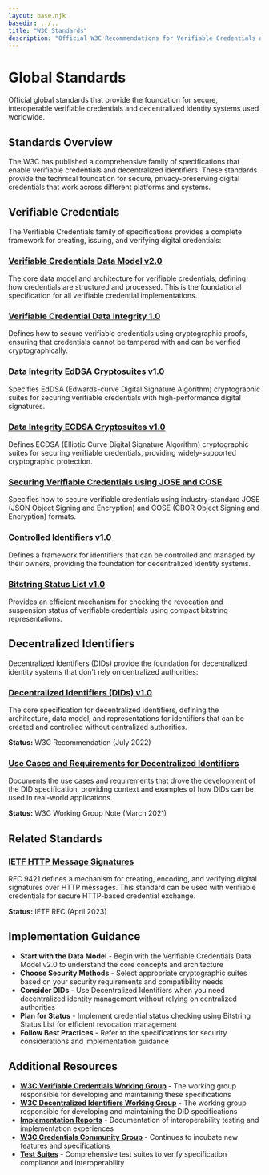 ```yaml
---
layout: base.njk
basedir: ../..
title: "W3C Standards"
description: "Official W3C Recommendations for Verifiable Credentials and Decentralized Identifiers that enable secure, privacy-preserving digital credentials."
---
```


<div class="hero">
  <div class="container">
    <h1>Global Standards</h1>
    <p>
Official global standards that provide the foundation for secure,
interoperable verifiable credentials and decentralized identity systems
used worldwide.
    </p>
  </div>
</div>

<section class="content-section">
  <div class="container">
    <h2 class="section-title">Standards Overview</h2>
    <p class="section-subtitle">
The W3C has published a comprehensive family of specifications that enable
verifiable credentials and decentralized identifiers. These standards
provide the technical foundation for secure, privacy-preserving digital
credentials that work across different platforms and systems.
    </p>
  </div>
</section>

<section class="content-section">
  <div class="container">
    <h2 class="section-title">Verifiable Credentials</h2>
    <p>
The Verifiable Credentials family of specifications provides a complete
framework for creating, issuing, and verifying digital credentials:
    </p>
    <div class="feature-grid">
      <div class="feature-card">
        <h3>
          <i class="fas fa-database"></i><a href="https://www.w3.org/TR/2025/REC-vc-data-model-2.0-20250515/" target="_blank" rel="noopener noreferrer">
Verifiable Credentials Data Model v2.0
          </a>
        </h3>
        <p>
The core data model and architecture for verifiable credentials, defining
how credentials are structured and processed. This is the foundational
specification for all verifiable credential implementations.
        </p>
      </div>
      <div class="feature-card">
        <h3>
          <i class="fas fa-lock"></i><a href="https://www.w3.org/TR/2025/REC-vc-data-integrity-20250515/" target="_blank" rel="noopener noreferrer">
Verifiable Credential Data Integrity 1.0
          </a>
        </h3>
        <p>
Defines how to secure verifiable credentials using cryptographic proofs,
ensuring that credentials cannot be tampered with and can be verified
cryptographically.
        </p>
      </div>
      <div class="feature-card">
        <h3>
          <i class="fas fa-key"></i><a href="https://www.w3.org/TR/2025/REC-vc-di-eddsa-20250515/" target="_blank" rel="noopener noreferrer">
Data Integrity EdDSA Cryptosuites v1.0
          </a>
        </h3>
        <p>
Specifies EdDSA (Edwards-curve Digital Signature Algorithm) cryptographic
suites for securing verifiable credentials with high-performance digital
signatures.
        </p>
      </div>
      <div class="feature-card">
        <h3>
          <i class="fas fa-key"></i><a href="https://www.w3.org/TR/2025/REC-vc-di-ecdsa-20250515/" target="_blank" rel="noopener noreferrer">
Data Integrity ECDSA Cryptosuites v1.0
          </a>
        </h3>
        <p>
Defines ECDSA (Elliptic Curve Digital Signature Algorithm) cryptographic
suites for securing verifiable credentials, providing widely-supported
cryptographic protection.
        </p>
      </div>
      <div class="feature-card">
        <h3>
          <i class="fas fa-shield-alt"></i><a href="https://www.w3.org/TR/2025/REC-vc-jose-cose-20250515/" target="_blank" rel="noopener noreferrer">
Securing Verifiable Credentials using JOSE and COSE
          </a>
        </h3>
        <p>
Specifies how to secure verifiable credentials using industry-standard
JOSE (JSON Object Signing and Encryption) and COSE (CBOR Object Signing
and Encryption) formats.
        </p>
      </div>
      <div class="feature-card">
        <h3>
          <i class="fas fa-fingerprint"></i><a href="https://www.w3.org/TR/2025/REC-cid-1.0-20250515/" target="_blank" rel="noopener noreferrer">
Controlled Identifiers v1.0
          </a>
        </h3>
        <p>
Defines a framework for identifiers that can be controlled and managed by
their owners, providing the foundation for decentralized identity systems.
        </p>
      </div>
      <div class="feature-card">
        <h3>
          <i class="fas fa-list-ul"></i><a href="https://www.w3.org/TR/2025/REC-vc-bitstring-status-list-20250515/" target="_blank" rel="noopener noreferrer">
Bitstring Status List v1.0
          </a>
        </h3>
        <p>
Provides an efficient mechanism for checking the revocation and suspension
status of verifiable credentials using compact bitstring representations.
        </p>
      </div>
    </div>
  </div>
</section>

<section class="content-section">
  <div class="container">
    <h2 class="section-title">Decentralized Identifiers</h2>
    <p>
Decentralized Identifiers (DIDs) provide the foundation for decentralized
identity systems that don't rely on centralized authorities:
    </p>
    <div class="feature-grid">
      <div class="feature-card">
        <h3>
          <i class="fas fa-network-wired"></i><a href="https://www.w3.org/TR/did/" target="_blank" rel="noopener noreferrer">
Decentralized Identifiers (DIDs) v1.0
          </a>
        </h3>
        <p>
The core specification for decentralized identifiers, defining the
architecture, data model, and representations for identifiers that can be
created and controlled without centralized authorities.
        </p>
        <p><strong>Status:</strong> W3C Recommendation (July 2022)</p>
      </div>
      <div class="feature-card">
        <h3>
          <i class="fas fa-clipboard-list"></i><a href="https://www.w3.org/TR/did-use-cases/" target="_blank" rel="noopener noreferrer">
Use Cases and Requirements for Decentralized Identifiers
          </a>
        </h3>
        <p>
Documents the use cases and requirements that drove the development of the
DID specification, providing context and examples of how DIDs can be used
in real-world applications.
        </p>
        <p><strong>Status:</strong> W3C Working Group Note (March 2021)</p>
      </div>
    </div>
  </div>
</section>

<section class="content-section">
  <div class="container">
    <h2 class="section-title">Related Standards</h2>
    <div class="feature-grid">
      <div class="feature-card">
        <h3>
          <i class="fas fa-signature"></i><a href="https://www.rfc-editor.org/rfc/rfc9421.html" target="_blank" rel="noopener noreferrer">
IETF HTTP Message Signatures
          </a>
        </h3>
        <p>
RFC 9421 defines a mechanism for creating, encoding, and verifying digital
signatures over HTTP messages. This standard can be used with verifiable
credentials for secure HTTP-based credential exchange.
        </p>
        <p><strong>Status:</strong> IETF RFC (April 2023)</p>
      </div>
    </div>
  </div>
</section>

<section class="content-section">
  <div class="container">
    <h2 class="section-title">Implementation Guidance</h2>
    <ul>
      <li>
<strong>Start with the Data Model</strong> - Begin with the Verifiable
Credentials Data Model v2.0 to understand the core concepts and architecture
      </li>
      <li>
<strong>Choose Security Methods</strong> - Select appropriate cryptographic
suites based on your security requirements and compatibility needs
      </li>
      <li>
<strong>Consider DIDs</strong> - Use Decentralized Identifiers when you
need decentralized identity management without relying on centralized
authorities
      </li>
      <li>
<strong>Plan for Status</strong> - Implement credential status checking
using Bitstring Status List for efficient revocation management
      </li>
      <li>
<strong>Follow Best Practices</strong> - Refer to the specifications for
security considerations and implementation guidance
      </li>
    </ul>
  </div>
</section>

<section class="content-section">
  <div class="container">
    <h2 class="section-title">Additional Resources</h2>
    <ul>
      <li>
<strong><a href="https://www.w3.org/groups/wg/vc/" target="_blank" rel="noopener noreferrer">W3C Verifiable Credentials Working Group</a></strong> - The working
group responsible for developing and maintaining these specifications
      </li>
      <li>
<strong><a href="https://www.w3.org/groups/wg/did/" target="_blank" rel="noopener noreferrer">W3C Decentralized Identifiers Working Group</a></strong> - The working
group responsible for developing and maintaining the DID specifications
      </li>
      <li>
<strong><a href="https://w3c.github.io/vc-test-suite/" target="_blank" rel="noopener noreferrer">Implementation Reports</a></strong> - Documentation of interoperability
testing and implementation experiences
      </li>
      <li>
<strong><a href="https://www.w3.org/community/credentials/" target="_blank" rel="noopener noreferrer">W3C Credentials Community Group</a></strong> - Continues to incubate new features and specifications
      </li>
      <li>
<strong><a href="https://github.com/w3c/vc-test-suite" target="_blank" rel="noopener noreferrer">Test Suites</a></strong> - Comprehensive test suites to verify
specification compliance and interoperability
      </li>
    </ul>
  </div>
</section>